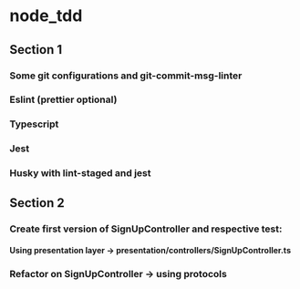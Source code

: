 # node_tdd

## Section 1
### Some git configurations and git-commit-msg-linter
### Eslint (prettier optional)
### Typescript
### Jest
### Husky with lint-staged and jest

## Section 2
### Create first version of SignUpController and respective test:
#### Using presentation layer -> presentation/controllers/SignUpController.ts
### Refactor on SignUpController -> using protocols
